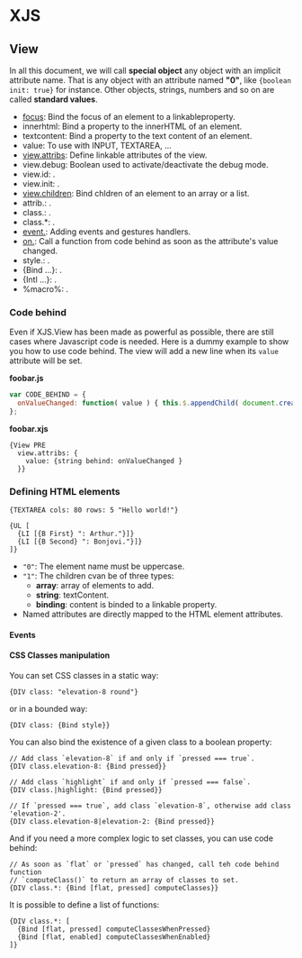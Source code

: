 # XJS
## View
In all this document, we will call __special object__ any object with an implicit attribute name.
That is any object with an attribute named __"0"__, like `{boolean init: true}` for instance.
Other objects, strings, numbers and so on are called __standard values__.

* [focus](xjs.view.focus.md): Bind the focus of an element to a linkableproperty.
* innerhtml: Bind a property to the innerHTML of an element.
* textcontent: Bind a property to the text content of an element.
* value: To use with INPUT, TEXTAREA, ...
* [view.attribs](xjs.view.view.attribs.md): Define linkable attributes of the view.
* view.debug: Boolean used to activate/deactivate the debug mode.
* view.id: .
* view.init: .
* [view.children](xjs.view.view.children.md): Bind chldren of an element to an array or a list.
* attrib.<names>: .
* class.<names>: .
* class.*: .
* [event.<event-name>]({xjs.view.event.md}): Adding events and gestures handlers.
* [on.<attrib-name>](xjs.view.on.md): Call a function from code behind as soon as the attribute's value changed.
* style.<name>: .
* {Bind ...}: .
* {Intl ...}: .
* %macro%: .

### Code behind
Even if XJS.View has been made as powerful as possible, there are still cases where Javascript code is needed.
Here is a dummy example to show you how to use code behind. The view will add a new line when its `value` attribute will be set.

__foobar.js__
```js
var CODE_BEHIND = {
  onValueChanged: function( value ) { this.$.appendChild( document.createTextNode( value + "\n" ) ); }
};
```

__foobar.xjs__
```
{View PRE
  view.attribs: {
    value: {string behind: onValueChanged }
  }}
```


### Defining HTML elements
```
{TEXTAREA cols: 80 rows: 5 "Hello world!"}
```

```
{UL [
  {LI [{B First} ": Arthur."}]}
  {LI [{B Second} ": Bonjovi."}]}
]}
```

* `"0"`: The element name must be uppercase.
* `"1"`: The children cvan be of three types:
    * __array__: array of elements to add.
    * __string__: textContent.
    * __binding__: content is binded to a linkable property.
* Named attributes are directly mapped to the HTML element attributes.

#### Events

#### CSS Classes manipulation
You can set CSS classes in a static way:
```
{DIV class: "elevation-8 round"}
```
or in a bounded way:
```
{DIV class: {Bind style}}
```

You can also bind the existence of a given class to a boolean property:
```
// Add class `elevation-8` if and only if `pressed === true`.
{DIV class.elevation-8: {Bind pressed}}
```
```
// Add class `highlight` if and only if `pressed === false`.
{DIV class.|highlight: {Bind pressed}}
```
```
// If `pressed === true`, add class `elevation-8`, otherwise add class 'elevation-2'.
{DIV class.elevation-8|elevation-2: {Bind pressed}}
```

And if you need a more complex logic to set classes, you can use code behind:
```
// As soon as `flat` or `pressed` has changed, call teh code behind function
// `computeClass()` to return an array of classes to set.
{DIV class.*: {Bind [flat, pressed] computeClasses}}
```

It is possible to define a list of functions:
```
{DIV class.*: [
  {Bind [flat, pressed] computeClassesWhenPressed}
  {Bind [flat, enabled] computeClassesWhenEnabled}
]}
```
